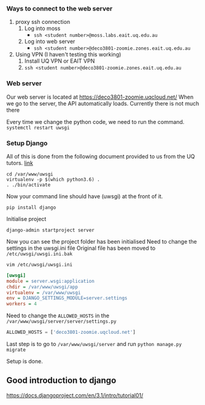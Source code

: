 ### Ways to connect to the web server
1. proxy ssh connection
	1. Log into moss
		- `ssh <student number>@moss.labs.eait.uq.edu.au`
	2. Log into web server
		- `ssh <student number>@deco3801-zoomie.zones.eait.uq.edu.au`
2. Using VPN (I haven't testing this working)
	1. Install UQ VPN or EAIT VPN
	2. `ssh <student number>@deco3801-zoomie.zones.eait.uq.edu.au`


### Web server
Our web server is located at https://deco3801-zoomie.uqcloud.net/
When we go to the server, the API automatically loads. Currently there is not much there

Every time we change the python code, we need to run the command.  
`systemctl restart uwsgi`


### Setup Django
All of this is done from the following document provided to us from the UQ tutors. [link](https://stluc.manta.uqcloud.net/xlex/public/zones-guide.html#pythonuwsgi_django_flask_etc)

	cd /var/www/uwsgi
	virtualenv -p $(which python3.6) .
	. ./bin/activate
Now your command line should have (uwsgi) at the front of it.

	pip install django
	
Initialise project

	django-admin startproject server

Now you can see the project folder has been initialised
Need to change the settings in the uwsgi.ini file
Original file has been moved to `/etc/uwsgi/uwsgi.ini.bak`

	vim /etc/uwsgi/uwsgi.ini
```ini	
[uwsgi]
module = server.wsgi:application
chdir = /var/www/uwsgi/app
virtualenv = /var/www/uwsgi
env = DJANGO_SETTINGS_MODULE=server.settings
workers = 4
```

Need to change the `ALLOWED_HOSTS` in the `/var/www/uwsgi/server/server/settings.py`

```python
ALLOWED_HOSTS = ['deco3801-zoomie.uqcloud.net']
```

Last step is to go to `/var/www/uwsgi/server` and run `python manage.py migrate`

Setup is done.

## Good introduction to django
https://docs.djangoproject.com/en/3.1/intro/tutorial01/
